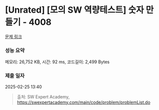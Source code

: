 # [Unrated] [모의 SW 역량테스트] 숫자 만들기 - 4008 

[문제 링크](https://swexpertacademy.com/main/code/problem/problemDetail.do?contestProbId=AWIeRZV6kBUDFAVH) 

### 성능 요약

메모리: 26,752 KB, 시간: 92 ms, 코드길이: 2,499 Bytes

### 제출 일자

2025-02-25 13:40



> 출처: SW Expert Academy, https://swexpertacademy.com/main/code/problem/problemList.do